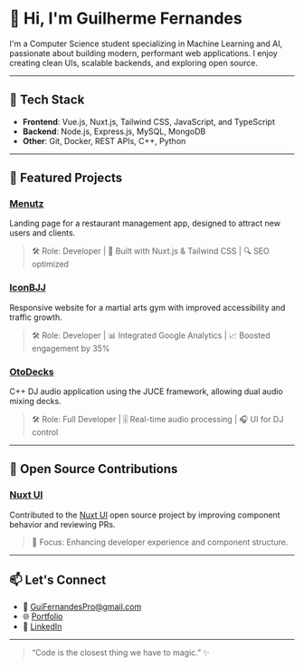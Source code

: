 # 👋 Hi, I'm Guilherme Fernandes

I'm a Computer Science student specializing in Machine Learning and AI, passionate about building modern, performant web applications. I enjoy creating clean UIs, scalable backends, and exploring open source.

---

## 🔧 Tech Stack  
- **Frontend**: Vue.js, Nuxt.js, Tailwind CSS, JavaScript, and TypeScript 
- **Backend**: Node.js, Express.js, MySQL, MongoDB  
- **Other**: Git, Docker, REST APIs, C++, Python

---

## 🚀 Featured Projects

### [Menutz](https://menutz.com)  
Landing page for a restaurant management app, designed to attract new users and clients.  
> 🛠️ Role: Developer | 🧩 Built with Nuxt.js & Tailwind CSS | 🔍 SEO optimized

### [IconBJJ](https://iconbjj.be)  
Responsive website for a martial arts gym with improved accessibility and traffic growth.  
> 🛠️ Role: Developer | 📊 Integrated Google Analytics | 📈 Boosted engagement by 35%

### [OtoDecks](https://github.com/Gui-Fernandes21)  
C++ DJ audio application using the JUCE framework, allowing dual audio mixing decks.  
> 🛠️ Role: Full Developer | 🎚️ Real-time audio processing | 🎧 UI for DJ control

---

## 🌱 Open Source Contributions

### [Nuxt UI](https://github.com/nuxt/ui)  
Contributed to the [Nuxt UI](https://github.com/nuxt/ui) open source project by improving component behavior and reviewing PRs.  
> 🧪 Focus: Enhancing developer experience and component structure.

---

## 📫 Let's Connect  
- 📧 [GuiFernandesPro@gmail.com](mailto:GuiFernandesPro@gmail.com)  
- 🌐 [Portfolio](https://gui-fernandes-web.web.app)  
- 💼 [LinkedIn](https://www.linkedin.com/in/guilherme-fernandes-pro)  

---

> “Code is the closest thing we have to magic.” ✨

<!--
**Gui-Fernandes21/Gui-Fernandes21** is a ✨ _special_ ✨ repository because its `README.md` (this file) appears on your GitHub profile.

Here are some ideas to get you started:

- 🔭 I’m currently working on ...
- 🌱 I’m currently learning ...
- 👯 I’m looking to collaborate on ...
- 🤔 I’m looking for help with ...
- 💬 Ask me about ...
- 📫 How to reach me: ...
- 😄 Pronouns: ...
- ⚡ Fun fact: ...
-->
